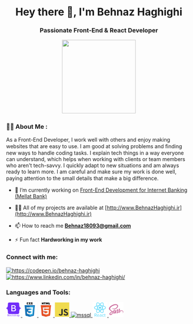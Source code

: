 <h1 align="center">Hey there 👋, I'm Behnaz Haghighi</h1>
<h3 align="center">Passionate Front-End & React Developer</h3>

<div style="text-align: center;">
    <img src="https://user-images.githubusercontent.com/113302094/211284885-f4291eef-88a6-48cb-a06e-28c3481a75b0.gif" 
         style="width: 200px; height: 200px;">
</div>


<h3>👩‍💻 About Me :</h3>
<p> As a Front-End Developer, I work well with others and enjoy making websites that are easy to use. I am good at
    solving problems and ﬁnding new ways to handle coding tasks. I explain tech things in a way everyone can understand,
    which helps when working with clients or team members who aren't tech-savvy. I quickly adapt to new situations and
    am always ready to learn more. I am careful and make sure my work is done well, paying attention to the small
    details that make a big diﬀerence.</p>


- 🔭 I’m currently working on [Front-End Development for Internet Banking (Mellat
Bank)](https://ebanking.bankmellat.ir/ebanking/#/)

- 👨‍💻 All of my projects are available at [http://www.BehnazHaghighi.ir](http://www.BehnazHaghighi.ir)

- 📫 How to reach me **Behnaz18093@gmail.com**

- ⚡ Fun fact **Hardworking in my work**

<h3 align="left">Connect with me:</h3>
<p align="left">
    <a href="https://codepen.io/behnaz-haghighi" target="blank"><img align="center"
            src="https://raw.githubusercontent.com/rahuldkjain/github-profile-readme-generator/master/src/images/icons/Social/codepen.svg"
            alt="https://codepen.io/behnaz-haghighi" height="30" width="40" /></a>
    <a href="https://linkedin.com/in/behnaz-haghighi/" target="blank"><img align="center"
            src="https://raw.githubusercontent.com/rahuldkjain/github-profile-readme-generator/master/src/images/icons/Social/linked-in-alt.svg"
            alt="https://www.linkedin.com/in/behnaz-haghighi/" height="30" width="40" /></a>
</p>

<h3 align="left">Languages and Tools:</h3>
<p align="left"> <a href="https://getbootstrap.com" target="_blank" rel="noreferrer"> <img
            src="https://raw.githubusercontent.com/devicons/devicon/master/icons/bootstrap/bootstrap-plain-wordmark.svg"
            alt="bootstrap" width="40" height="40" /> </a> <a href="https://www.w3schools.com/css/" target="_blank"
        rel="noreferrer"> <img
            src="https://raw.githubusercontent.com/devicons/devicon/master/icons/css3/css3-original-wordmark.svg"
            alt="css3" width="40" height="40" /> </a> <a href="https://www.w3.org/html/" target="_blank"
        rel="noreferrer"> <img
            src="https://raw.githubusercontent.com/devicons/devicon/master/icons/html5/html5-original-wordmark.svg"
            alt="html5" width="40" height="40" /> </a> <a href="https://developer.mozilla.org/en-US/docs/Web/JavaScript"
        target="_blank" rel="noreferrer"> <img
            src="https://raw.githubusercontent.com/devicons/devicon/master/icons/javascript/javascript-original.svg"
            alt="javascript" width="40" height="40" /> </a> <a href="https://www.microsoft.com/en-us/sql-server"
        target="_blank" rel="noreferrer"> <img src="https://www.svgrepo.com/show/303229/microsoft-sql-server-logo.svg"
            alt="mssql" width="40" height="40" /> </a> <a href="https://reactjs.org/" target="_blank" rel="noreferrer">
        <img src="https://raw.githubusercontent.com/devicons/devicon/master/icons/react/react-original-wordmark.svg"
            alt="react" width="40" height="40" /> </a> <a href="https://sass-lang.com" target="_blank" rel="noreferrer">
        <img src="https://raw.githubusercontent.com/devicons/devicon/master/icons/sass/sass-original.svg" alt="sass"
            width="40" height="40" /> </a> </p>
